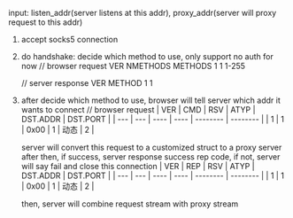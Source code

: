 input: listen_addr(server listens at this addr), proxy_addr(server will proxy request to this addr)

1. accept socks5 connection
2. do handshake: decide which method to use, only support no auth for now
    // browser request
    VER	NMETHODS	METHODS
    1	1	1-255

    // server response
    VER	METHOD
    1	1
3. after decide which method to use, browser will tell server which addr it wants to connect
    // browser request
    | VER | CMD | RSV  | ATYP | DST.ADDR | DST.PORT |
    | --- | --- | ---- | ---- | -------- | -------- |
    | 1   | 1   | 0x00 | 1    | 动态     | 2        |


    server will convert this request to a customized struct to a proxy server
    after then, if success, server response success rep code, if not, server will say fail and close this connection
    | VER | REP | RSV  | ATYP | DST.ADDR | DST.PORT |
    | --- | --- | ---- | ---- | -------- | -------- |
    | 1   | 1   | 0x00 | 1    | 动态     | 2        |

    
    then, server will combine request stream with proxy stream

